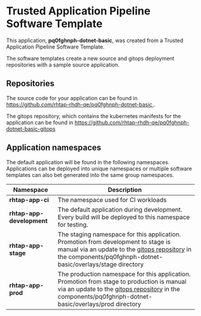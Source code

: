 # Trusted Application Pipeline Software Template

This application, **pq0fghnph-dotnet-basic**, was created from a Trusted Application Pipeline Software Template.

The software templates create a new source and gitops deployment repositories with a sample source application. 

## Repositories

The source code for your application can be found in [https://github.com/rhtap-rhdh-qe/pq0fghnph-dotnet-basic ](https://github.com/rhtap-rhdh-qe/pq0fghnph-dotnet-basic ).
 
The gitops repository, which contains the kubernetes manifests for the application can be found in 
[https://github.com/rhtap-rhdh-qe/pq0fghnph-dotnet-basic-gitops ](https://github.com/rhtap-rhdh-qe/pq0fghnph-dotnet-basic-gitops ) 

## Application namespaces 

The default application will be found in the following namespaces. Applications can be deployed into unique namespaces or multiple software templates can also bet generated into the same group namespaces.  

|  Namespace   |  Description   |  
| -------- | -------- |
| **rhtap-app-ci** | The namespace used for CI workloads |
| **rhtap-app-development** | The default application during development. Every build will be deployed to this namespace for testing. |
| **rhtap-app-stage** | The staging namespace for this application. Promotion from development to stage is manual via an update to the [gitops repository](https://github.com/rhtap-rhdh-qe/pq0fghnph-dotnet-basic-gitops ) in the components/pq0fghnph-dotnet-basic/overlays/stage directory |
| **rhtap-app-prod** | The production namespace for this application. Promotion from stage to production is manual via an update to the [gitops repository](https://github.com/rhtap-rhdh-qe/pq0fghnph-dotnet-basic-gitops ) in the components/pq0fghnph-dotnet-basic/overlays/prod directory |